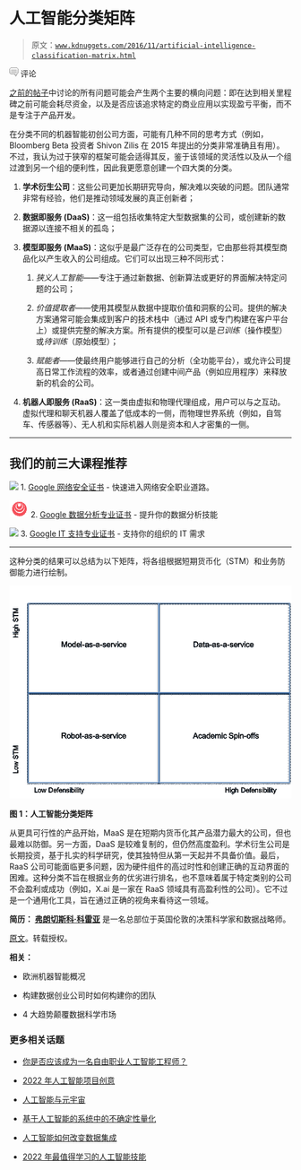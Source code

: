 # 人工智能分类矩阵

> 原文：[`www.kdnuggets.com/2016/11/artificial-intelligence-classification-matrix.html`](https://www.kdnuggets.com/2016/11/artificial-intelligence-classification-matrix.html)

![c](img/3d9c022da2d331bb56691a9617b91b90.png) 评论

[之前的帖子](https://www.linkedin.com/today/author/0_1Vba-OcRDYE1f-C6okrX7s)中讨论的所有问题可能会产生两个主要的横向问题：即在达到相关里程碑之前可能会耗尽资金，以及是否应该追求特定的商业应用以实现盈亏平衡，而不是专注于产品开发。

在分类不同的机器智能初创公司方面，可能有几种不同的思考方式（例如，Bloomberg Beta 投资者 Shivon Zilis 在 2015 年提出的分类非常准确且有用）。不过，我认为过于狭窄的框架可能会适得其反，鉴于该领域的灵活性以及从一个组过渡到另一个组的便利性，因此我更愿意创建一个四大类的分类。

1.  **学术衍生公司**：这些公司更加长期研究导向，解决难以突破的问题。团队通常非常有经验，他们是推动领域发展的真正创新者；

1.  **数据即服务 (DaaS)**：这一组包括收集特定大型数据集的公司，或创建新的数据源以连接不相关的孤岛；

1.  **模型即服务 (MaaS)**：这似乎是最广泛存在的公司类型，它由那些将其模型商品化以产生收入的公司组成。它们可以出现三种不同形式：

    1.  *狭义人工智能*——专注于通过新数据、创新算法或更好的界面解决特定问题的公司；

    1.  *价值提取者*——使用其模型从数据中提取价值和洞察的公司。提供的解决方案通常可能会集成到客户的技术栈中（通过 API 或专门构建在客户平台上）或提供完整的解决方案。所有提供的模型可以是*已训练*（操作模型）或*待训练*（原始模型）；

    1.  *赋能者*——使最终用户能够进行自己的分析（全功能平台），或允许公司提高日常工作流程的效率，或者通过创建中间产品（例如应用程序）来释放新的机会的公司。

1.  **机器人即服务 (RaaS)**：这一类由虚拟和物理代理组成，用户可以与之互动。虚拟代理和聊天机器人覆盖了低成本的一侧，而物理世界系统（例如，自驾车、传感器等）、无人机和实际机器人则是资本和人才密集的一侧。

* * *

## 我们的前三大课程推荐

![](img/0244c01ba9267c002ef39d4907e0b8fb.png) 1\. [Google 网络安全证书](https://www.kdnuggets.com/google-cybersecurity) - 快速进入网络安全职业道路。

![](img/e225c49c3c91745821c8c0368bf04711.png) 2\. [Google 数据分析专业证书](https://www.kdnuggets.com/google-data-analytics) - 提升你的数据分析技能

![](img/0244c01ba9267c002ef39d4907e0b8fb.png) 3\. [Google IT 支持专业证书](https://www.kdnuggets.com/google-itsupport) - 支持你的组织的 IT 需求

* * *

这种分类的结果可以总结为以下矩阵，将各组根据短期货币化（STM）和业务防御能力进行绘制。

![分类矩阵](img/a574ad0c9d8a32b7ab3f8cb03f6c7869.png)

**图 1：人工智能分类矩阵**

从更具可行性的产品开始，MaaS 是在短期内货币化其产品潜力最大的公司，但也最难以防御。另一方面，DaaS 是较难复制的，但仍然高度盈利。学术衍生公司是长期投资，基于扎实的科学研究，使其独特但从第一天起并不具备价值。最后，RaaS 公司可能面临更多问题，因为硬件组件的高过时性和创建正确的互动界面的困难。这种分类不旨在根据业务的优劣进行排名，也不意味着属于特定类别的公司不会盈利或成功（例如，X.ai 是一家在 RaaS 领域具有高盈利性的公司）。它不过是一个通用化工具，旨在通过正确的视角来看待这一领域。

**简历： [弗朗切斯科·科雷亚](https://www.linkedin.com/in/francesco-corea-6b4b4a44)** 是一名总部位于英国伦敦的决策科学家和数据战略师。

[原文](https://medium.com/@corea.fr/artificial-intelligence-classification-matrix-77376efe195c#.p61xb48sv)。转载授权。

**相关：**

+   欧洲机器智能概况

+   构建数据创业公司时如何构建你的团队

+   4 大趋势颠覆数据科学市场

### 更多相关话题

+   [你是否应该成为一名自由职业人工智能工程师？](https://www.kdnuggets.com/2021/12/ucsd-become-freelance-artificial-intelligence-engineer.html)

+   [2022 年人工智能项目创意](https://www.kdnuggets.com/2022/01/artificial-intelligence-project-ideas-2022.html)

+   [人工智能与元宇宙](https://www.kdnuggets.com/2022/02/artificial-intelligence-metaverse.html)

+   [基于人工智能的系统中的不确定性量化](https://www.kdnuggets.com/2022/04/uncertainty-quantification-artificial-intelligencebased-systems.html)

+   [人工智能如何改变数据集成](https://www.kdnuggets.com/2022/04/artificial-intelligence-transform-data-integration.html)

+   [2022 年最值得学习的人工智能技能](https://www.kdnuggets.com/2022/08/indemand-artificial-intelligence-skills-learn-2022.html)
